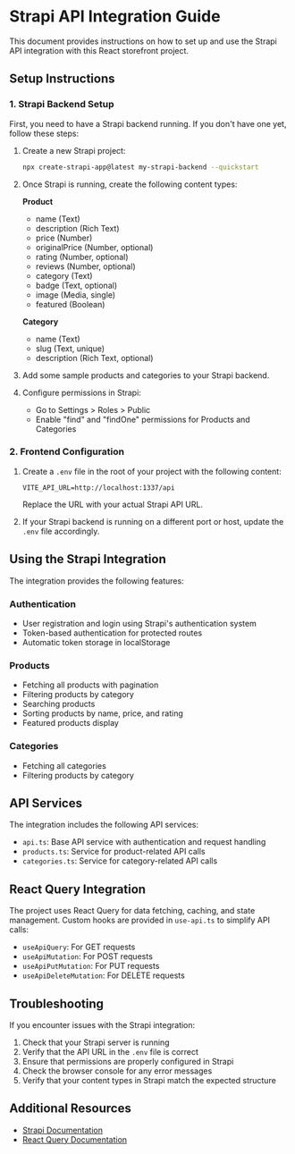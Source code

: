 # Strapi API Integration Guide

This document provides instructions on how to set up and use the Strapi API integration with this React storefront project.

## Setup Instructions

### 1. Strapi Backend Setup

First, you need to have a Strapi backend running. If you don't have one yet, follow these steps:

1. Create a new Strapi project:
   ```bash
   npx create-strapi-app@latest my-strapi-backend --quickstart
   ```

2. Once Strapi is running, create the following content types:

   **Product**
   - name (Text)
   - description (Rich Text)
   - price (Number)
   - originalPrice (Number, optional)
   - rating (Number, optional)
   - reviews (Number, optional)
   - category (Text)
   - badge (Text, optional)
   - image (Media, single)
   - featured (Boolean)

   **Category**
   - name (Text)
   - slug (Text, unique)
   - description (Rich Text, optional)

3. Add some sample products and categories to your Strapi backend.

4. Configure permissions in Strapi:
   - Go to Settings > Roles > Public
   - Enable "find" and "findOne" permissions for Products and Categories

### 2. Frontend Configuration

1. Create a `.env` file in the root of your project with the following content:
   ```
   VITE_API_URL=http://localhost:1337/api
   ```
   Replace the URL with your actual Strapi API URL.

2. If your Strapi backend is running on a different port or host, update the `.env` file accordingly.

## Using the Strapi Integration

The integration provides the following features:

### Authentication

- User registration and login using Strapi's authentication system
- Token-based authentication for protected routes
- Automatic token storage in localStorage

### Products

- Fetching all products with pagination
- Filtering products by category
- Searching products
- Sorting products by name, price, and rating
- Featured products display

### Categories

- Fetching all categories
- Filtering products by category

## API Services

The integration includes the following API services:

- `api.ts`: Base API service with authentication and request handling
- `products.ts`: Service for product-related API calls
- `categories.ts`: Service for category-related API calls

## React Query Integration

The project uses React Query for data fetching, caching, and state management. Custom hooks are provided in `use-api.ts` to simplify API calls:

- `useApiQuery`: For GET requests
- `useApiMutation`: For POST requests
- `useApiPutMutation`: For PUT requests
- `useApiDeleteMutation`: For DELETE requests

## Troubleshooting

If you encounter issues with the Strapi integration:

1. Check that your Strapi server is running
2. Verify that the API URL in the `.env` file is correct
3. Ensure that permissions are properly configured in Strapi
4. Check the browser console for any error messages
5. Verify that your content types in Strapi match the expected structure

## Additional Resources

- [Strapi Documentation](https://docs.strapi.io)
- [React Query Documentation](https://tanstack.com/query/latest/docs/react/overview)